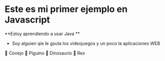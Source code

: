 # Este es mi primer ejemplo en Javascript
**Estoy aprendiendo a usar Java **
- Soy alguien qie le gsuta los videojuegos y un poco la aplicaciones WEB

🐰 Conejo
🐧 Piguino
🦕 Dinosaurio
🦖 Rex